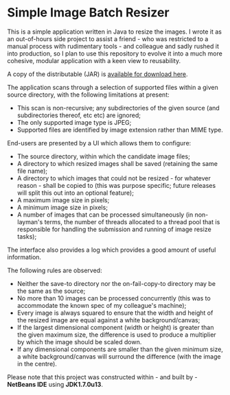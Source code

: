 Simple Image Batch Resizer
============

This is a simple application written in Java to resize the images.  I wrote it as an out-of-hours side project to assist a friend - who was restricted to a manual process with rudimentary tools - and colleague and sadly rushed it into production, so I plan to use this repository to evolve it into a much more cohesive, modular application with a keen view to reusability.

A copy of the distributable (JAR) is [available for download here](dist/ImageResizer.jar?raw=true).

The application scans through a selection of supported files within a given source directory, with the following limitations at present:
 - This scan is non-recursive; any subdirectories of the given source (and subdirectories thereof, etc etc) are ignored;
 - The only supported image type is JPEG;
 - Supported files are identified by image extension rather than MIME type.

End-users are presented by a UI which allows them to configure:
 - The source directory, within which the candidate image files;
 - A directory to which resized images shall be saved (retaining the same file name);
 - A directory to which images that could not be resized - for whatever reason - shall be copied to (this was purpose specific; future releases will split this out into an optional feature);
 - A maximum image size in pixels;
 - A minimum image size in pixels;
 - A number of images that can be processed simultaneously (in non-layman's terms, the number of threads allocated to a thread pool that is responsible for handling the submission and running of image resize tasks);

The interface also provides a log which provides a good amount of useful information.

The following rules are observed:
 - Neither the save-to directory nor the on-fail-copy-to directory may be the same as the source;
 - No more than 10 images can be processed concurrently (this was to accommodate the known spec of my colleague's machine);
 - Every image is always squared to ensure that the width and height of the resized image are equal against a white background/canvas;
 - If the largest dimensional component (width or height) is greater than the given maximum size, the difference is used to produce a multiplier by which the image should be scaled down.
 - If any dimensional components are smaller than the given minimum size, a white background/canvas will surround the difference (with the image in the centre).

Please note that this project was constructed within - and built by - **NetBeans IDE** using **JDK1.7.0u13**.
